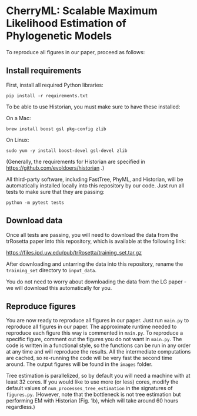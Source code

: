 # CherryML: Scalable Maximum Likelihood Estimation of Phylogenetic Models

To reproduce all figures in our paper, proceed as follows:

## Install requirements

First, install all required Python libraries:

```
pip install -r requirements.txt
```

To be able to use Historian, you must make sure to have these installed:

On a Mac:
```
brew install boost gsl pkg-config zlib
```

On Linux:
```
sudo yum -y install boost-devel gsl-devel zlib
```

(Generally, the requirements for Historian are specified in https://github.com/evoldoers/historian .)

All third-party software, including FastTree, PhyML, and Historian, will be automatically installed locally into this repository by our code. Just run all tests to make sure that they are passing:

```
python -m pytest tests
```

## Download data

Once all tests are passing, you will need to download the data from the trRosetta paper into this repository, which is available at the following link:

https://files.ipd.uw.edu/pub/trRosetta/training_set.tar.gz

After downloading and untarring the data into this repository, rename the `training_set` directory to `input_data`.

You do not need to worry about downloading the data from the LG paper - we will download this automatically for you.

## Reproduce figures

You are now ready to reproduce all figures in our paper. Just run `main.py` to reproduce all figures in our paper. The approximate runtime needed to reproduce each figure this way is commented in `main.py`. To reproduce a specific figure, comment out the figures you do not want in `main.py`. The code is written in a functional style, so the functions can be run in any order at any time and will reproduce the results. All the intermediate computations are cached, so re-running the code will be very fast the second time around. The output figures will be found in the `images` folder.

Tree estimation is parallelized, so by default you will need a machine with at least 32 cores. If you would like to use more (or less) cores, modify the default values of `num_processes_tree_estimation` in the signatures of `figures.py`. (However, note that the bottleneck is not tree estimation but performing EM with Historian (Fig. 1b), which will take around 60 hours regardless.)
